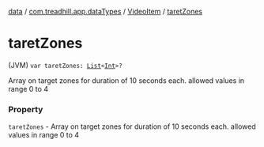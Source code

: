 [data](../../index.md) / [com.treadhill.app.dataTypes](../index.md) / [VideoItem](index.md) / [taretZones](./taret-zones.md)

# taretZones

(JVM) `var taretZones: `[`List`](https://kotlinlang.org/api/latest/jvm/stdlib/kotlin.collections/-list/index.html)`<`[`Int`](https://kotlinlang.org/api/latest/jvm/stdlib/kotlin/-int/index.html)`>?`

Array on target zones for duration of 10 seconds each. allowed values in range 0 to 4

### Property

`taretZones` - Array on target zones for duration of 10 seconds each. allowed values in range 0 to 4